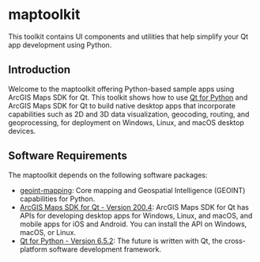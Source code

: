 # maptoolkit
This toolkit contains UI components and utilities that help simplify your Qt app development using Python.

Introduction
------------

Welcome to the maptoolkit offering Python-based sample apps using ArcGIS Maps SDK for Qt. This toolkit shows how to use [Qt for Python](https://doc.qt.io/qtforpython-6) and ArcGIS Maps SDK for Qt to build native desktop apps that incorporate capabilities such as 2D and 3D data visualization, geocoding, routing, and geoprocessing, for deployment on Windows, Linux, and macOS desktop devices.

Software Requirements
---------------------

The maptoolkit depends on the following software packages:

- [geoint-mapping](https://github.com/gisfromscratch/geoint-mapping): Core mapping and Geospatial Intelligence (GEOINT) capabilities for Python.
- [ArcGIS Maps SDK for Qt - Version 200.4](https://developers.arcgis.com/qt): ArcGIS Maps SDK for Qt has APIs for developing desktop apps for Windows, Linux, and macOS, and mobile apps for iOS and Android. You can install the API on Windows, macOS, or Linux.
- [Qt for Python - Version 6.5.2](https://doc.qt.io/qtforpython-6): The future is written with Qt, the cross-platform software development framework.
